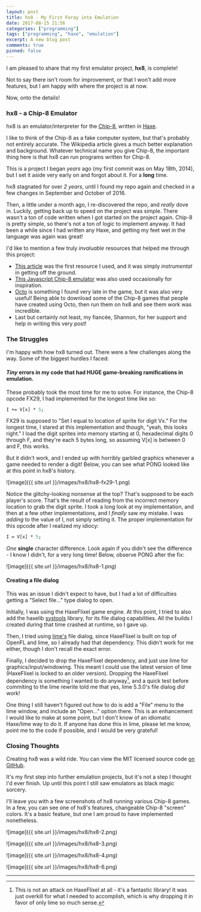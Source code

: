 ```yaml
---
layout: post
title: hx8 - My First Foray into Emulation
date: 2017-08-15 21:56
categories: ["programming"]
tags: ["programming", "haxe", "emulation"]
excerpt: A new blog post
comments: true
pinned: false
---
```


I am pleased to share that my first emulator project, **hx8**, is complete!

Not to say there isn't room for improvement, or that I won't add more features, but I am happy with where the project is at now.

Now, onto the details!

### hx8 - a Chip-8 Emulator

hx8 is an emulator/interpreter for the [Chip-8](https://en.wikipedia.org/wiki/CHIP-8), written in [Haxe](http://haxe.org/).

I like to think of the Chip-8 as a fake computer system, but that's probably not entirely accurate.  The Wikipedia article gives a much better explanation and background.  Whatever technical name you give Chip-8, the important thing here is that hx8 can run programs written for Chip-8.

This is a project I began *years* ago (my first commit was on May 18th, 2014), but I set it aside very early on and forgot about it.  For a **long** time.  

hx8 stagnated for over *2 years*, until I found my repo again and checked in a few changes in September and October of 2016.

Then, a little under a month ago, I re-discovered the repo, and *really* dove in.  Luckily, getting back up to speed on the project was simple.  There wasn't a ton of code written when I got started on the project again.  Chip-8 is pretty simple, so there's not a ton of logic to implement anyway.  It had been a while since I had written any Haxe, and getting my feet wet in the language was again was great!

I'd like to mention a few truly *invaluable* resources that helped me through this project:

* [This article](http://www.multigesture.net/articles/how-to-write-an-emulator-chip-8-interpreter/) was the first resource I used, and it was simply *instrumental* in getting off the ground.
* [This Javascript Chip-8 emulator](https://github.com/alexanderdickson/Chip-8-Emulator) was also used occasionally for inspiration.
* [Octo](http://johnearnest.github.io/Octo/) is something I found very late in the game, but it was also very useful! Being able to download some of the Chip-8 games that people have created using Octo, then run them on hx8 and see them work was incredible.
* Last but certainly not least, my fianc&eacute;e, Shannon, for her support and help in writing this very post!


### The Struggles

I'm happy with how hx8 turned out.  There were a few challenges along the way.  Some of the biggest hurdles I faced:

#### *Tiny* errors in my code that had **HUGE** game-breaking ramifications in emulation.

These probably took the most time for me to solve.  For instance, the Chip-8 opcode FX29, I had implemented for the longest time like so:

```haxe
I += V[x] * 5;
```

FX29 is supposed to "Set I equal to location of sprite for digit Vx."  For the longest time, I stared at this implementation and though, "yeah, this looks right."  I load the digit sprites into memory starting at 0, hexadecimal digits 0 through F, and they're each 5 bytes long, so assuming V[x] is between 0 and F, this works.

But it didn't work, and I ended up with horribly garbled graphics whenever a game needed to render a digit! Below, you can see what PONG looked like at this point in hx8's history.

![image]({{ site.url }}/images/hx8/hx8-fx29-1.png)

Notice the glitchy-looking nonsense at the top? That's supposed to be each player's score.  That's the result of reading from the incorrect memory location to grab the digit sprite.  I took a long look at my implementation, and then at a few other implementations, and I *finally* saw my mistake.  I was *adding* to the value of I, not simply setting it.  The proper implementation for this opcode after I realized my idiocy:

```haxe
I = V[x] * 5;
```

*One* **single** character difference.  Look again if you didn't see the difference - I know I didn't, for a very long time! Below, observe PONG after the fix:

![image]({{ site.url }}/images/hx8/hx8-1.png)

#### Creating a file dialog

This was an issue I didn't expect to have, but I had a lot of difficulties getting a "Select file..." type dialog to open.

Initially, I was using the HaxeFlixel game engine.  At this point, I tried to also add the haxelib [systools](https://lib.haxe.org/p/systools/) library, for its file dialog capabilities.  All the builds I created during that time crashed at runtime, so I gave up.

Then, I tried using [lime's](https://lib.haxe.org/p/lime/) file dialog, since HaxeFlixel is built on top of OpenFL and lime, so I already had that dependency.  This didn't work for me either, though I don't recall the exact error.

Finally, I decided to drop the HaxeFlixel dependency, and just use lime for graphics/input/windowing.  This meant I could use the latest version of lime (HaxeFlixel is locked to an older version).  Dropping the HaxeFlixel dependency is something I wanted to do anyway[^1], and a quick test before commiting to the lime rewrite told me that yes, lime 5.3.0's file dialog *did* work!

One thing I still haven't figured out how to do is add a "File" menu to the lime window, and include an "Open..." option there.  This is an enhancement I would like to make at some point, but I don't know of an idiomatic Haxe/lime way to do it.  If anyone has done this in lime, please let me know, point me to the code if possible, and I would be very grateful!

### Closing Thoughts

Creating hx8 was a wild ride.  You can view the MIT licensed source code [on GitHub](https://github.com/bsinky/hx8).

It's my first step into further emulation projects, but it's not a step I thought I'd ever finish.  Up until this point I still saw emulators as black magic sorcery.

I'll leave you with a few screenshots of hx8 running various Chip-8 games.  In a few, you can see one of hx8's features, changeable Chip-8 "screen" colors.  It's a basic feature, but one I am proud to have implemented nonetheless.

![image]({{ site.url }}/images/hx8/hx8-2.png)

![image]({{ site.url }}/images/hx8/hx8-3.png)

![image]({{ site.url }}/images/hx8/hx8-4.png)

![image]({{ site.url }}/images/hx8/hx8-6.png)

---

[^1]: This is not an attack on HaxeFlixel at all - it's a fantastic library! It was just overkill for what I needed to accomplish, which is why dropping it in favor of only lime so much sense.